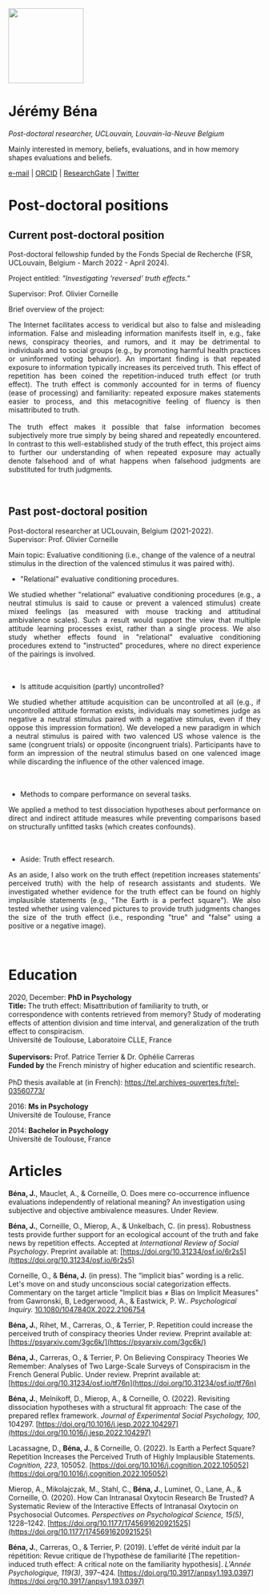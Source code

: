 <img src="https://pbs.twimg.com/profile_images/989917416753975297/lImHFmAa_400x400.jpg" width="150">

# Jérémy Béna

_Post-doctoral researcher, UCLouvain, Louvain-la-Neuve Belgium_<br>

Mainly interested in memory, beliefs, evaluations, and in how memory shapes evaluations and beliefs.<br>

<a href="mailto:jeremy.bena@uclouvain.be" target="_blank">e-mail</a> | <a href="https://orcid.org/0000-0001-9216-1677" target="_blank">ORCID</a> | <a href="https://www.researchgate.net/profile/Jeremy-Bena" target="_blank">ResearchGate</a> | <a href="https://twitter.com/JerBena" target="_blank">Twitter</a>

# Post-doctoral positions

## Current post-doctoral position

Post-doctoral fellowship funded by the Fonds Special de Recherche (FSR, UCLouvain, Belgium - March 2022 - April 2024).

Project entitled: _"Investigating 'reversed' truth effects."_

Supervisor: Prof. Olivier Corneille

Brief overview of the project:

<div style="text-align: justify"> 
The Internet facilitates access to veridical but also to false and misleading information. False and misleading information manifests itself in, e.g., fake news, conspiracy theories, and rumors, and it may be detrimental to individuals and to social groups (e.g., by promoting harmful health practices or uninformed voting behavior). An important finding is that repeated exposure to information typically increases its perceived truth. This effect of repetition has been coined the repetition-induced truth effect (or truth effect). The truth effect is commonly accounted for in terms of fluency (ease of processing) and familiarity: repeated exposure makes statements easier to process, and this metacognitive feeling of fluency is then misattributed to truth.
</div><br>

<div style="text-align: justify"> 
The truth effect makes it possible that false information becomes subjectively more true simply by being shared and repeatedly encountered. In contrast to this well-established study of the truth effect, this project aims to further our understanding of when repeated exposure may actually denote falsehood and of what happens when falsehood judgments are substituted for truth judgments. 
</div><br><br>

## Past post-doctoral position

Post-doctoral researcher at UCLouvain, Belgium (2021-2022).<br>
Supervisor: Prof. Olivier Corneille

Main topic: Evaluative conditioning (i.e., change of the valence of a neutral stimulus in the direction of the valenced stimulus it was paired with).

- "Relational" evaluative conditioning procedures.

<div style="text-align: justify"> 
We studied whether "relational" evaluative conditioning procedures (e.g., a neutral stimulus is said to cause or prevent a valenced stimulus) create mixed feelings (as measured with mouse tracking and attitudinal ambivalence scales). Such a result would support the view that multiple attitude learning processes exist, rather than a single process. We also study whether effects found in "relational" evaluative conditioning procedures extend to "instructed" procedures, where no direct experience of the pairings is involved.
</div><br><br>

- Is attitude acquisition (partly) uncontrolled?

<div style="text-align: justify"> 
We studied whether attitude acquisition can be uncontrolled at all (e.g., if uncontrolled attitude formation exists, individuals may sometimes judge as negative a neutral stimulus paired with a negative stimulus, even if they oppose this impression formation). We developed a new paradigm in which a neutral stimulus is paired with two valenced US whose valence is the same (congruent trials) or opposite (incongruent trials). Participants have to form an impression of the neutral stimulus based on one valenced image while discarding the influence of the other valenced image. 
</div><br><br>

- Methods to compare performance on several tasks.

<div style="text-align: justify"> 
We applied a method to test dissociation hypotheses about performance on direct and indirect attitude measures while preventing comparisons based on structurally unfitted tasks (which creates confounds).
</div><br><br>

- Aside: Truth effect research.

<div style="text-align: justify"> 
As an aside, I also work on the truth effect (repetition increases statements' perceived truth) with the help of research assistants and students. We investigated whether evidence for the truth effect can be found on highly implausible statements (e.g., "The Earth is a perfect square"). We also tested whether using valenced pictures to provide truth judgments changes the size of the truth effect (i.e., responding "true" and "false" using a positive or a negative image). 
</div><br><br>

# Education

2020, December: **PhD in Psychology**<br>
**Title:** The truth effect: Misattribution of familiarity to truth, or correspondence with contents retrieved from memory? Study of moderating effects of attention division and time interval, and generalization of the truth effect to conspiracism.<br>
Université de Toulouse, Laboratoire CLLE, France<br><br>
**Supervisors:** Prof. Patrice Terrier & Dr. Ophélie Carreras<br>
**Funded by** the French ministry of higher education and scientific research.<br><br>
PhD thesis available at (in French): https://tel.archives-ouvertes.fr/tel-03560773/

2016: **Ms in Psychology**<br>
Université de Toulouse, France

2014: **Bachelor in Psychology**<br>
Université de Toulouse, France

# Articles

<b>Béna, J.</b>, Mauclet, A., & Corneille, O. Does mere co-occurrence influence evaluations independently of relational meaning? An investigation using subjective and objective ambivalence measures. Under Review.

<b>Béna, J.</b>, Corneille, O., Mierop, A., & Unkelbach, C. (in press). Robustness tests provide further support for an ecological account of the truth and fake news by repetition effects. Accepted at _International Review of Social Psychology_. Preprint available at: [https://doi.org/10.31234/osf.io/6r2s5](https://doi.org/10.31234/osf.io/6r2s5)

Corneille, O., & <b>Béna, J.</b> (in press). The “implicit bias” wording is a relic. Let's move on and study unconscious social categorization effects. Commentary on the target article "Implicit bias ≠ Bias on Implicit Measures" from Gawronski, B, Ledgerwood, A., & Eastwick, P. W.. _Psychological Inquiry._ [10.1080/1047840X.2022.2106754](10.1080/1047840X.2022.2106754)

<b>Béna, J.</b>, Rihet, M., Carreras, O., & Terrier, P. Repetition could increase the perceived truth of conspiracy theories Under review. Preprint available at: [https://psyarxiv.com/3gc6k/](https://psyarxiv.com/3gc6k/)

<b>Béna, J.</b>, Carreras, O., & Terrier, P. On Believing Conspiracy Theories We Remember: Analyses of Two Large-Scale Surveys of Conspiracism in the French General Public. Under review. Preprint available at: [https://doi.org/10.31234/osf.io/tf76n](https://doi.org/10.31234/osf.io/tf76n)

<b>Béna, J.</b>, Melnikoff, D., Mierop, A., & Corneille, O. (2022). Revisiting dissociation hypotheses with a structural fit approach: The case of the prepared reflex framework. _Journal of Experimental Social Psychology, 100_, 104297. [https://doi.org/10.1016/j.jesp.2022.104297](https://doi.org/10.1016/j.jesp.2022.104297)

Lacassagne, D., <b>Béna, J.</b>, & Corneille, O. (2022). Is Earth a Perfect Square? Repetition Increases the Perceived Truth of Highly Implausible Statements. _Cognition, 223_, 105052. [https://doi.org/10.1016/j.cognition.2022.105052](https://doi.org/10.1016/j.cognition.2022.105052) 

Mierop, A., Mikolajczak, M., Stahl, C., <b>Béna, J.</b>, Luminet, O., Lane, A., & Corneille, O. (2020). How Can Intranasal Oxytocin Research Be Trusted? A Systematic Review of the Interactive Effects of Intranasal Oxytocin on Psychosocial Outcomes. _Perspectives on Psychological Science, 15(5)_, 1228–1242. [https://doi.org/10.1177/1745691620921525](https://doi.org/10.1177/1745691620921525)

<b>Béna, J.</b>, Carreras, O., & Terrier, P. (2019). L’effet de vérité induit par la répétition: Revue critique de l’hypothèse de familiarité [The repetition-induced truth effect: A critical note on the familiarity hypothesis]. _L'Année Psychologique, 119(3)_, 397–424. [https://doi.org/10.3917/anpsy1.193.0397](https://doi.org/10.3917/anpsy1.193.0397)
